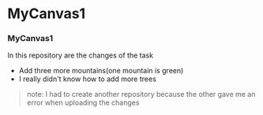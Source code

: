 # MyCanvas1
### MyCanvas1
In this repository are the changes of the task
- Add three more mountains(one mountain is green)
- I really didn't know how to add more trees
> note: I had to create another repository because the other gave me an error when uploading the changes
>
